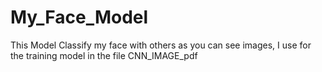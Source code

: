# My_Face_Model
This Model Classify my face with others as you can see images, I use for the training model in the file CNN_IMAGE_pdf
